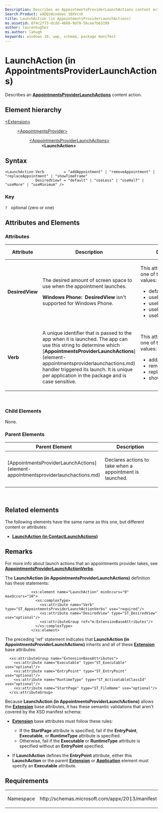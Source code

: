 ```yaml
---
Description: Describes an AppointmentsProviderLaunchActions content action.
Search.Product: eADQiWindows 10XVcnh
title: LaunchAction (in AppointmentsProviderLaunchActions)
ms.assetid: 074c2f73-dcdd-4660-9d70-5bcee7b63199
author: laurenhughes
ms.author: lahugh
keywords: windows 10, uwp, schema, package manifest
---
```


# LaunchAction (in AppointmentsProviderLaunchActions)




Describes an [**AppointmentsProviderLaunchActions**](element-appointmentsproviderlaunchactions.md) content action.

## Element hierarchy

<dl>
<dt><a href="element-extension.md">&lt;Extension&gt;</a></dt>
<dd>
<dl>
<dt><a href="element-appointmentsprovider.md">&lt;AppointmentsProvider&gt;</a></dt>
<dd>
<dl>
<dt><a href="element-appointmentsproviderlaunchactions.md">&lt;AppointmentsProviderLaunchActions&gt;</a></dt>
<dd><b>&lt;LaunchAction&gt;</b></dd>
</dl>
</dd>
</dl>
</dd>
</dl>

## Syntax

``` syntax
<LaunchAction Verb         = "addAppointment" | "removeAppointment" | "replaceAppointment" | "showTimeFrame"
              DesiredView? = "default" | "useLess" | "useHalf" | "useMore" | "useMinimum" />
```

### Key

`?`   optional (zero or one)

## Attributes and Elements


### Attributes

<table>
<colgroup>
<col width="20%" />
<col width="20%" />
<col width="20%" />
<col width="20%" />
<col width="20%" />
</colgroup>
<thead>
<tr class="header">
<th>Attribute</th>
<th>Description</th>
<th>Data type</th>
<th>Required</th>
<th>Default value</th>
</tr>
</thead>
<tbody>
<tr class="odd">
<td><strong>DesiredView</strong></td>
<td><p>The desired amount of screen space to use when the appointment launches.</p>
<p><strong>Windows Phone:  DesiredView</strong> isn't supported for Windows Phone.</p></td>
<td><p>This attribute can have one of the following values:</p>
<ul>
<li>default</li>
<li>useLess</li>
<li>useHalf</li>
<li>useMore</li>
<li>useMinimum</li>
</ul></td>
<td>No</td>
<td></td>
</tr>
<tr class="even">
<td><strong>Verb</strong></td>
<td><p>A unique identifier that is passed to the app when it is launched. The app can use this string to determine which [<strong>AppointmentsProviderLaunchActions</strong>](element-appointmentsproviderlaunchactions.md) handler triggered its launch. It is unique per application in the package and is case sensitive.</p></td>
<td><p>This attribute can have one of the following values:</p>
<ul>
<li>addAppointment</li>
<li>removeAppointment</li>
<li>replaceAppointment</li>
<li>showTimeFrame</li>
</ul></td>
<td>Yes</td>
<td></td>
</tr>
</tbody>
</table>

 

### Child Elements

None.

### Parent Elements

<table>
<colgroup>
<col width="50%" />
<col width="50%" />
</colgroup>
<thead>
<tr class="header">
<th>Parent Element</th>
<th>Description</th>
</tr>
</thead>
<tbody>
<tr class="odd">
<td>[AppointmentsProviderLaunchActions](element-appointmentsproviderlaunchactions.md)</td>
<td><p>Declares actions to take when a appointment is launched.</p></td>
</tr>
</tbody>
</table>

 

## Related elements


The following elements have the same name as this one, but different content or attributes:

-   **[LaunchAction (in ContactLaunchActions)](element-launchaction.md)**

## Remarks

For more info about launch actions that an appointments provider takes, see [**AppointmentsProviderLaunchActionVerbs**](https://msdn.microsoft.com/library/windows/apps/dn297211).

The **LaunchAction (in AppointmentsProviderLaunchActions)** definition has these statements:

``` syntax
            <xs:element name="LaunchAction" minOccurs="0" maxOccurs="10">
              <xs:complexType>
                <xs:attribute name="Verb" type="ST_AppointmentsProviderLaunchActionVerbs" use="required"/>
                <xs:attribute name="DesiredView" type="ST_DesiredView" use="optional"/>
                <xs:attributeGroup ref="m:ExtensionBaseAttributes"/>
              </xs:complexType>
            </xs:element>
```

The preceding 'ref' statement indicates that **LaunchAction (in AppointmentsProviderLaunchActions)** inherits and all of these [**Extension**](https://msdn.microsoft.com/library/windows/apps/dn423270) base attributes:

``` syntax
  <xs:attributeGroup name="ExtensionBaseAttributes">
    <xs:attribute name="Executable" type="ST_Executable" use="optional"/>
    <xs:attribute name="EntryPoint" type="ST_EntryPoint" use="optional"/>
    <xs:attribute name="RuntimeType" type="ST_ActivatableClassId" use="optional"/>
    <xs:attribute name="StartPage" type="ST_FileName" use="optional"/>
  </xs:attributeGroup>
```

Because **LaunchAction (in AppointmentsProviderLaunchActions)** allows the [**Extension**](https://msdn.microsoft.com/library/windows/apps/dn423270) base attributes, it has these semantic validations that aren't covered by the XSD manifest schema:

-   [**Extension**](https://msdn.microsoft.com/library/windows/apps/dn423270) base attributes must follow these rules:

    -   If the **StartPage** attribute is specified, fail if the **EntryPoint**, **Executable**, or **RuntimeType** attribute is specified.
    -   Otherwise, fail if the **Executable** or **RuntimeType** attribute is specified without an **EntryPoint** specified.

-   If **LaunchAction** defines the **EntryPoint** attribute, either this **LaunchAction** or the parent [**Extension**](https://msdn.microsoft.com/library/windows/apps/dn423270) or [**Application**](https://msdn.microsoft.com/library/windows/apps/dn423250) element must specify an **Executable** attribute.

## Requirements

<table>
<colgroup>
<col width="50%" />
<col width="50%" />
</colgroup>
<tbody>
<tr class="odd">
<td><p>Namespace</p></td>
<td><p>http://schemas.microsoft.com/appx/2013/manifest</p></td>
</tr>
</tbody>
</table>

 

 



